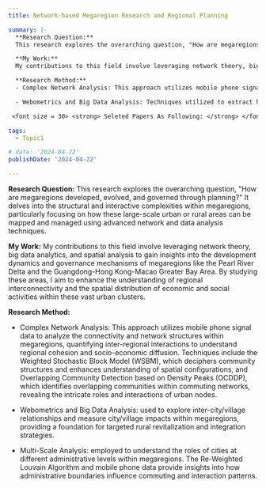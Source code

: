 ```yaml
---
title: Network-based Megaregion Research and Regional Planning

summary: |-
  **Research Question:**
  This research explores the overarching question, "How are megaregions developed, evolved, and governed through planning?" It delves into the structural and interactive complexities within megaregions, particularly focusing on how these large-scale urban or rural areas can be mapped and managed using advanced network and data analysis techniques. 

  **My Work:**
  My contributions to this field involve leveraging network theory, big data analytics, and spatial analysis to gain insights into the development dynamics and governance mechanisms of megaregions like the Pearl River Delta and the Guangdong-Hong Kong-Macao Greater Bay Area. By studying these areas, I aim to enhance the understanding of regional interconnectivity and the spatial distribution of economic and social activities within these vast urban clusters.

  **Research Method:**
  - Complex Network Analysis: This approach utilizes mobile phone signal data to analyze the connectivity and network structures within megaregions, quantifying inter-regional interactions to understand regional cohesion and socio-economic diffusion. Techniques include the Weighted Stochastic Block Model (WSBM), which deciphers community structures and enhances understanding of spatial configurations, and Overlapping Community Detection based on Density Peaks (OCDDP), which identifies overlapping communities within commuting networks, revealing the intricate roles and interactions of urban nodes.

  - Webometrics and Big Data Analysis: Techniques utilized to extract historical, cultural, and industrial topics from multi-source texts, establishing internal connections through similarities to offer constructive suggestions for rural spatial restructuring and revitalization.

 <font size = 30> <strong> Seleted Papers As Following: </strong> </font>

tags:
  - Topic1

# date: '2024-04-22'
publishDate: '2024-04-22'

---
```

**Research Question:**
This research explores the overarching question, "How are megaregions developed, evolved, and governed through planning?" It delves into the structural and interactive complexities within megaregions, particularly focusing on how these large-scale urban or rural areas can be mapped and managed using advanced network and data analysis techniques. 

**My Work:**
My contributions to this field involve leveraging network theory, big data analytics, and spatial analysis to gain insights into the development dynamics and governance mechanisms of megaregions like the Pearl River Delta and the Guangdong-Hong Kong-Macao Greater Bay Area. By studying these areas, I aim to enhance the understanding of regional interconnectivity and the spatial distribution of economic and social activities within these vast urban clusters.

**Research Method:**
 - Complex Network Analysis: This approach utilizes mobile phone signal data to analyze the connectivity and network structures within megaregions, quantifying inter-regional interactions to understand regional cohesion and socio-economic diffusion. Techniques include the Weighted Stochastic Block Model (WSBM), which deciphers community structures and enhances understanding of spatial configurations, and Overlapping Community Detection based on Density Peaks (OCDDP), which identifies overlapping communities within commuting networks, revealing the intricate roles and interactions of urban nodes.

 - Webometrics and Big Data Analysis: used to explore inter-city/village relationships and measure city/village impacts within megaregions, providing a foundation for targeted rural revitalization and integration strategies.

 
 - Multi-Scale Analysis: employed to understand the roles of cities at different administrative levels within megaregions. The Re-Weighted Louvain Algorithm and mobile phone data provide insights into how administrative boundaries influence commuting and interaction patterns.
